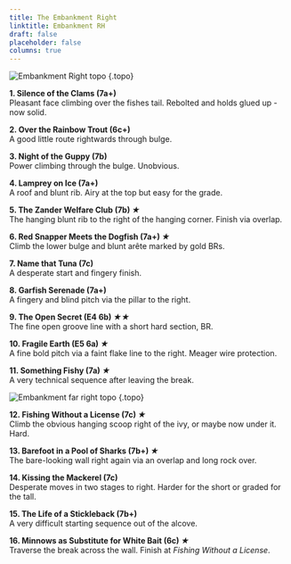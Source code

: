 ```yaml
---
title: The Embankment Right
linktitle: Embankment RH
draft: false
placeholder: false
columns: true
---
```



![Embankment Right topo](/img/peak/cheedale/embankment-right.jpg)
{.topo}

**1. Silence of the Clams (7a+)**  
Pleasant face climbing over the fishes tail. Rebolted and holds glued up - now solid.

**2. Over the Rainbow Trout (6c+)**  
A good little route rightwards through bulge.

**3. Night of the Guppy (7b)**  
Power climbing through the bulge. Unobvious.

**4. Lamprey on Ice (7a+)**  
A roof and blunt rib. Airy at the top but easy for the grade.

**5. The Zander Welfare Club (7b) *★***  
The hanging blunt rib to the right of the hanging corner. Finish via overlap.

**6. Red Snapper Meets the Dogfish (7a+) *★***  
Climb the lower bulge and blunt arête marked by gold BRs.

**7. Name that Tuna (7c)**  
A desperate start and fingery finish.

**8. Garfish Serenade (7a+)**  
A fingery and blind pitch via the pillar to the right.

**9. The Open Secret (E4 6b) *★★***  
The fine open groove line with a short hard section, BR.

**10. Fragile Earth (E5 6a) *★***  
A fine bold pitch via a faint flake line to the right. Meager wire protection.

**11. Something Fishy (7a) *★***  
A very technical sequence after leaving the break.

![Embankment far right topo](/img/peak/cheedale/embankment-far-right.jpg)
{.topo}

**12. Fishing Without a License (7c) *★***  
Climb the obvious hanging scoop right of the ivy, or maybe now under it. Hard.

**13. Barefoot in a Pool of Sharks (7b+) *★***  
The bare-looking wall right again via an overlap and long rock over.

**14. Kissing the Mackerel (7c)**  
Desperate moves in two stages to right. Harder for the short or graded for the tall.

**15. The Life of a Stickleback (7b+)**  
A very difficult starting sequence out of the alcove.

**16. Minnows as Substitute for White Bait (6c) *★***  
Traverse the break across the wall. Finish at *Fishing Without a License*.

